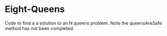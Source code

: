 # Eight-Queens
Code to find a a solution to an N queens problem. Note the queensAreSafe method has not been completed.
